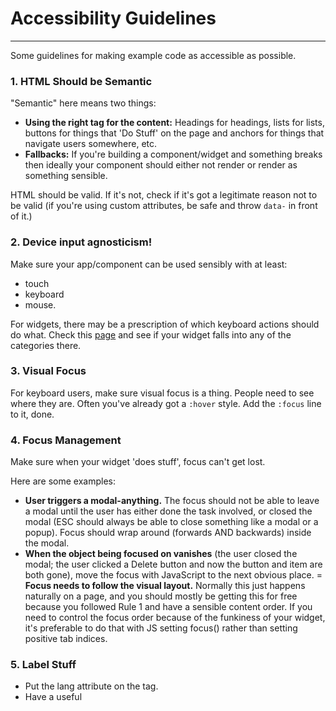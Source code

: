 # Accessibility Guidelines
---
Some guidelines for making example code as accessible as possible.

### 1. HTML Should be Semantic
"Semantic" here means two things:
- **Using the right tag for the content:** Headings for headings, lists for lists, buttons for things that 'Do Stuff' on the page and anchors for things that navigate users somewhere, etc.
- **Fallbacks:** If you're building a component/widget and something breaks then ideally your component should either not render or render as something sensible.

HTML should be valid. If it's not, check if it's got a legitimate reason not to be valid (if you're using custom attributes, be safe and throw `data-` in front of it.)

### 2. Device input agnosticism!
Make sure your app/component can be used sensibly with at least:
- touch
- keyboard
- mouse.

For widgets, there may be a prescription of which keyboard actions should do what. Check this [page](https://www.w3.org/TR/wai-aria-practices/#aria-ex) and see if your widget falls into any of the categories there.

### 3. Visual Focus

For keyboard users, make sure visual focus is a thing. People need to see where they are. Often you've already got a `:hover` style. Add the `:focus` line to it, done.

### 4. Focus Management
Make sure when your widget 'does stuff', focus can't get lost.

Here are some examples:
- **User triggers a modal-anything.** The focus should not be able to leave a modal until the user has either done the task involved, or closed the modal (ESC should always be able to close something like a modal or a popup). Focus should wrap around (forwards AND backwards) inside the modal.
- **When the object being focused on vanishes** (the user closed the modal; the user clicked a Delete button and now the button and item are both gone), move the focus with JavaScript to the next obvious place.
= **Focus needs to follow the visual layout.** Normally this just happens naturally on a page, and you should mostly be getting this for free because you followed Rule 1 and have a sensible content order. If you need to control the focus order because of the funkiness of your widget, it's preferable to do that with JS setting focus() rather than setting positive tab indices.

### 5. Label Stuff
- Put the lang attribute on the <html> tag.
- Have a useful <title> for the page. Making an SPA? Change that as the view changes to reflect the current page.
- All form controls should have labels. No, the first option of a <select> tag or similar is not a label -- the first option is the first option. So add a label. Use the for attribute. If the design calls for no labels, then hide it offscreen or clip it.

### 6. No Auto-play
This goes for videos, decorative-background videos, carousels, and even for transition events. Easiest is to let the user turn it off (and in a super-obvious way).

### 7. Don't Jerk People Around (Literally)
Moving to somewhere else needs to be obvious and generally caused by the user doing an action (they clicked a link, they submitted a form, etc).

### 8. ARIA
The first rule of ARIA is: don't use ARIA. 

Use semantic HTML elements whenever possible. Wrong/incorrect use of ARIA is often more damaging than not using it at all. The second rule of ARIA is: don't override existing roles. HTML elements (in modern browsers anyway) have native, built-in "roles". Don't do <a href="foo" role="link">blah</a>, and don't do <h2 role="button">click me</h2>.
